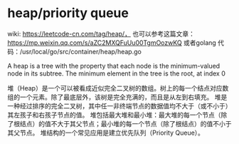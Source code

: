 

# heap/priority queue
wiki: https://leetcode-cn.com/tag/heap/，
也可以参考这篇文章：https://mp.weixin.qq.com/s/aZC2MXQFuUu00TgmOozwKQ
或者golang 代码：/usr/local/go/src/container/heap/heap.go

A heap is a tree with the property that each node is the minimum-valued node in its subtree.
The minimum element in the tree is the root, at index 0

堆（Heap）是一个可以被看成近似完全二叉树的数组。树上的每一个结点对应数组的一个元素。除了最底层外，该树是完全充满的，而且是从左到右填充。
堆是一种经过排序的完全二叉树，其中任一非终端节点的数据值均不大于（或不小于）其左孩子和右孩子节点的值。 
堆包括最大堆和最小堆：最大堆的每一个节点（除了根结点）的值不大于其父节点；最小堆的每一个节点（除了根结点）的值不小于其父节点。
堆结构的一个常见应用是建立优先队列（Priority Queue）。


